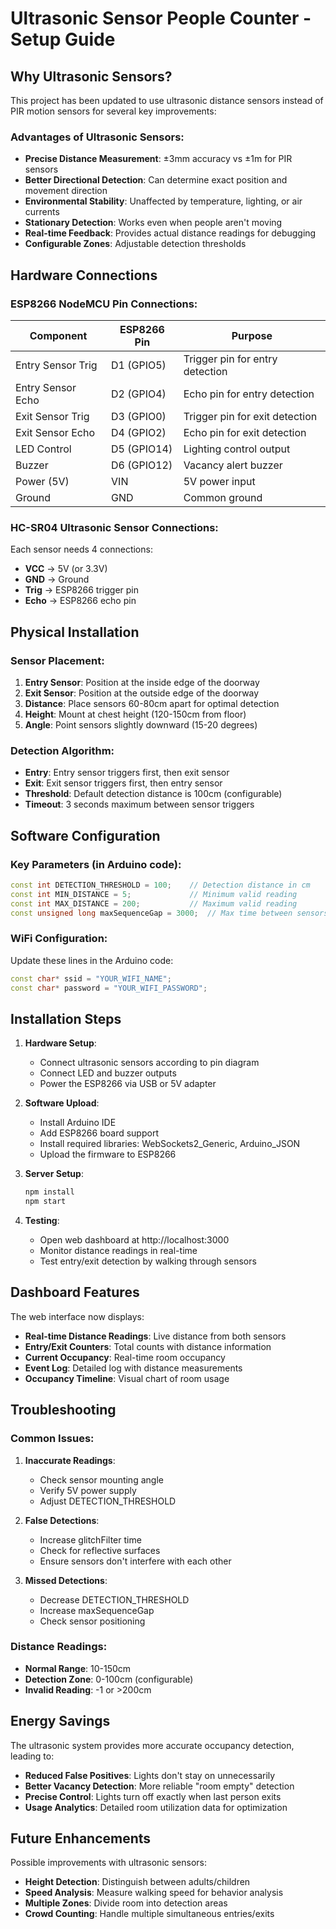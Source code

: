# Ultrasonic Sensor People Counter - Setup Guide

## Why Ultrasonic Sensors?

This project has been updated to use ultrasonic distance sensors instead of PIR motion sensors for several key improvements:

### Advantages of Ultrasonic Sensors:
- **Precise Distance Measurement**: ±3mm accuracy vs ±1m for PIR sensors
- **Better Directional Detection**: Can determine exact position and movement direction
- **Environmental Stability**: Unaffected by temperature, lighting, or air currents
- **Stationary Detection**: Works even when people aren't moving
- **Real-time Feedback**: Provides actual distance readings for debugging
- **Configurable Zones**: Adjustable detection thresholds

## Hardware Connections

### ESP8266 NodeMCU Pin Connections:

| Component | ESP8266 Pin | Purpose |
|-----------|-------------|---------|
| Entry Sensor Trig | D1 (GPIO5) | Trigger pin for entry detection |
| Entry Sensor Echo | D2 (GPIO4) | Echo pin for entry detection |
| Exit Sensor Trig | D3 (GPIO0) | Trigger pin for exit detection |
| Exit Sensor Echo | D4 (GPIO2) | Echo pin for exit detection |
| LED Control | D5 (GPIO14) | Lighting control output |
| Buzzer | D6 (GPIO12) | Vacancy alert buzzer |
| Power (5V) | VIN | 5V power input |
| Ground | GND | Common ground |

### HC-SR04 Ultrasonic Sensor Connections:
Each sensor needs 4 connections:
- **VCC** → 5V (or 3.3V)
- **GND** → Ground
- **Trig** → ESP8266 trigger pin
- **Echo** → ESP8266 echo pin

## Physical Installation

### Sensor Placement:
1. **Entry Sensor**: Position at the inside edge of the doorway
2. **Exit Sensor**: Position at the outside edge of the doorway
3. **Distance**: Place sensors 60-80cm apart for optimal detection
4. **Height**: Mount at chest height (120-150cm from floor)
5. **Angle**: Point sensors slightly downward (15-20 degrees)

### Detection Algorithm:
- **Entry**: Entry sensor triggers first, then exit sensor
- **Exit**: Exit sensor triggers first, then entry sensor
- **Threshold**: Default detection distance is 100cm (configurable)
- **Timeout**: 3 seconds maximum between sensor triggers

## Software Configuration

### Key Parameters (in Arduino code):
```cpp
const int DETECTION_THRESHOLD = 100;    // Detection distance in cm
const int MIN_DISTANCE = 5;             // Minimum valid reading
const int MAX_DISTANCE = 200;           // Maximum valid reading
const unsigned long maxSequenceGap = 3000;  // Max time between sensors
```

### WiFi Configuration:
Update these lines in the Arduino code:
```cpp
const char* ssid = "YOUR_WIFI_NAME";
const char* password = "YOUR_WIFI_PASSWORD";
```

## Installation Steps

1. **Hardware Setup**:
   - Connect ultrasonic sensors according to pin diagram
   - Connect LED and buzzer outputs
   - Power the ESP8266 via USB or 5V adapter

2. **Software Upload**:
   - Install Arduino IDE
   - Add ESP8266 board support
   - Install required libraries: WebSockets2_Generic, Arduino_JSON
   - Upload the firmware to ESP8266

3. **Server Setup**:
   ```bash
   npm install
   npm start
   ```

4. **Testing**:
   - Open web dashboard at http://localhost:3000
   - Monitor distance readings in real-time
   - Test entry/exit detection by walking through sensors

## Dashboard Features

The web interface now displays:
- **Real-time Distance Readings**: Live distance from both sensors
- **Entry/Exit Counters**: Total counts with distance information
- **Current Occupancy**: Real-time room occupancy
- **Event Log**: Detailed log with distance measurements
- **Occupancy Timeline**: Visual chart of room usage

## Troubleshooting

### Common Issues:
1. **Inaccurate Readings**: 
   - Check sensor mounting angle
   - Verify 5V power supply
   - Adjust DETECTION_THRESHOLD

2. **False Detections**:
   - Increase glitchFilter time
   - Check for reflective surfaces
   - Ensure sensors don't interfere with each other

3. **Missed Detections**:
   - Decrease DETECTION_THRESHOLD
   - Increase maxSequenceGap
   - Check sensor positioning

### Distance Readings:
- **Normal Range**: 10-150cm
- **Detection Zone**: 0-100cm (configurable)
- **Invalid Reading**: -1 or >200cm

## Energy Savings

The ultrasonic system provides more accurate occupancy detection, leading to:
- **Reduced False Positives**: Lights don't stay on unnecessarily
- **Better Vacancy Detection**: More reliable "room empty" detection
- **Precise Control**: Lights turn off exactly when last person exits
- **Usage Analytics**: Detailed room utilization data for optimization

## Future Enhancements

Possible improvements with ultrasonic sensors:
- **Height Detection**: Distinguish between adults/children
- **Speed Analysis**: Measure walking speed for behavior analysis
- **Multiple Zones**: Divide room into detection areas
- **Crowd Counting**: Handle multiple simultaneous entries/exits
